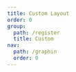 ```yaml
---
title: Custom Layout
order: 0
group:
  path: /register
  title: Custom
nav:
  path: /graphin
  order: 0
---
```

